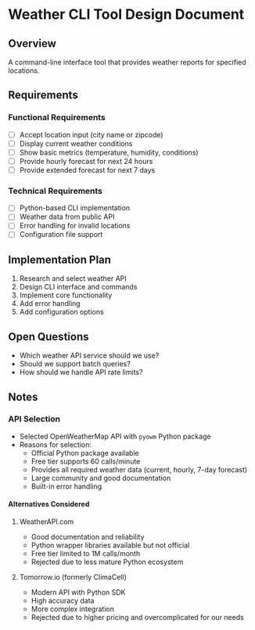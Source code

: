 # Weather CLI Tool Design Document

## Overview

A command-line interface tool that provides weather reports for specified locations.

## Requirements

### Functional Requirements

- [ ] Accept location input (city name or zipcode)
- [ ] Display current weather conditions
- [ ] Show basic metrics (temperature, humidity, conditions)
- [ ] Provide hourly forecast for next 24 hours
- [ ] Provide extended forecast for next 7 days

### Technical Requirements

- [ ] Python-based CLI implementation
- [ ] Weather data from public API
- [ ] Error handling for invalid locations
- [ ] Configuration file support

## Implementation Plan

1. Research and select weather API
2. Design CLI interface and commands
3. Implement core functionality
4. Add error handling
5. Add configuration options

## Open Questions

- Which weather API service should we use?
- Should we support batch queries?
- How should we handle API rate limits?

## Notes

### API Selection

- Selected OpenWeatherMap API with `pyowm` Python package
- Reasons for selection:
  - Official Python package available
  - Free tier supports 60 calls/minute
  - Provides all required weather data (current, hourly, 7-day forecast)
  - Large community and good documentation
  - Built-in error handling

#### Alternatives Considered

1. WeatherAPI.com
   - Good documentation and reliability
   - Python wrapper libraries available but not official
   - Free tier limited to 1M calls/month
   - Rejected due to less mature Python ecosystem

2. Tomorrow.io (formerly ClimaCell)
   - Modern API with Python SDK
   - High accuracy data
   - More complex integration
   - Rejected due to higher pricing and overcomplicated for our needs
